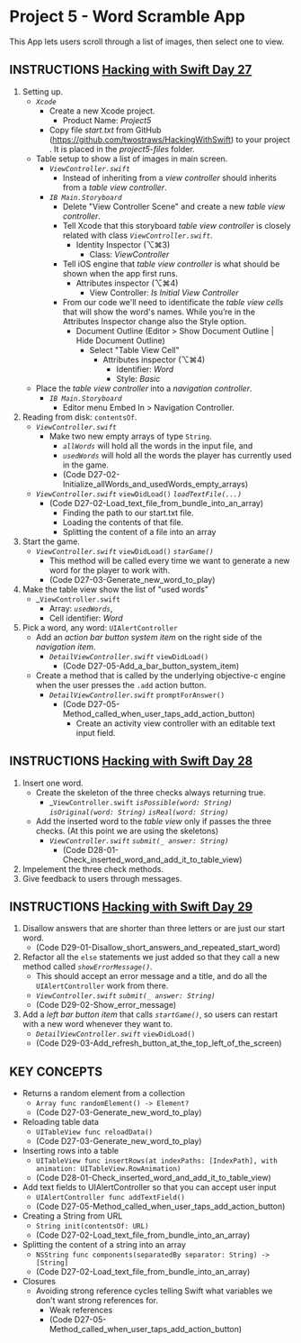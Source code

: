 # Project 5 - Word Scramble App

This App lets users scroll through a list of images, then select one to view.

## INSTRUCTIONS [Hacking with Swift Day 27](https://www.hackingwithswift.com/100/27)

1. Setting up.
   - _`Xcode`_
     - Create a new Xcode project.
       - Product Name: _Project5_
     - Copy file _start.txt_ from GitHub (https://github.com/twostraws/HackingWithSwift) to your project . It is placed in the _project5-files_ folder.
   - Table setup to show a list of images in main screen.
     - _`ViewController.swift`_
       - Instead of inheriting from a _view controller_ should inherits from a _table view controller_.
     - _`IB Main.Storyboard`_
       - Delete "View Controller Scene" and create a new _table view controller_.
       - Tell Xcode that this storyboard _table view controller_ is closely related with class _`ViewController.swift`_.
         - Identity Inspector (⌥⌘3)
           - Class: _ViewController_
       - Tell iOS engine that _table view controller_ is what should be shown when the app first runs.
         - Attributes inspector (⌥⌘4)
           - View Controller: _Is Initial View Controller_
       - From our code we'll need to identificate the _table view cells_ that will show the word's names. While you’re in the Attributes Inspector change also the Style option.
         - Document Outline (Editor > Show Document Outline | Hide Document Outline)
           - Select "Table View Cell"
             - Attributes inspector (⌥⌘4)
               - Identifier: _Word_
               - Style: _Basic_
   - Place the _table view controller_ into a _navigation controller_.
     - _`IB Main.Storyboard`_
        - Editor menu Embed In > Navigation Controller.
2. Reading from disk: `contentsOf`.
   - _`ViewController.swift`_
     - Make two new empty arrays of type `String`.
       - _`allWords`_ will hold all the words in the input file, and
       - _`usedWords`_ will hold all the words the player has currently used in the game.
       - (Code D27-02-Initialize_allWords_and_usedWords_empty_arrays)
   - _`ViewController.swift`_ `viewDidLoad()` _`loadTextFile(...)`_
     - (Code D27-02-Load_text_file_from_bundle_into_an_array)
       - Finding the path to our start.txt file.
       - Loading the contents of that file.
       - Splitting the content of a file into an array
3. Start the game.
   - _`ViewController.swift`_ `viewDidLoad()` _`starGame()`_
      - This method will be called every time we want to generate a new word for the player to work with.
      - (Code D27-03-Generate_new_word_to_play)
4. Make the table view show the list of "used words"
   - _`ViewController.swift`
     - Array: _`usedWords`_,
     - Cell identifier: _Word_
5. Pick a word, any word: `UIAlertController`
   - Add an _action bar button system item_ on the right side of the _navigation item_.
      - _`DetailViewController.swift`_ `viewDidLoad()`
        - (Code D27-05-Add_a_bar_button_system_item)
   - Create a method that is called by the underlying objective-c engine when the user presses the `.add` action button.
     - _`DetailViewController.swift`_ `promptForAnswer()`
       - (Code D27-05-Method_called_when_user_taps_add_action_button)
         - Create an activity view controller with an editable text input field.

## INSTRUCTIONS [Hacking with Swift Day 28](https://www.hackingwithswift.com/100/28)

1. Insert one word.
   - Create the skeleton of the three checks always returning true.
     - _`ViewController.swift` _`isPossible(word: String)`_ _`isOriginal(word: String)`_ _`isReal(word: String)`_
   - Add the inserted word to the _table view_ only if passes the three checks. (At this point we are using the skeletons)
     - _`ViewController.swift`_ _`submit(_ answer: String)`_
       - (Code D28-01-Check_inserted_word_and_add_it_to_table_view)
2. Impelement the three check methods.
3. Give feedback to users through messages.

## INSTRUCTIONS [Hacking with Swift Day 29](https://www.hackingwithswift.com/100/29)

1. Disallow answers that are shorter than three letters or are just our start word.
   - (Code D29-01-Disallow_short_answers_and_repeated_start_word)
2. Refactor all the `else` statements we just added so that they call a new method called _`showErrorMessage()`_.
   - This should accept an error message and a title, and do all the `UIAlertController` work from there.
   - _`ViewController.swift`_ _`submit(_ answer: String)`_
   - (Code D29-02-Show_error_message)
3. Add a _left bar button item_ that calls _`startGame()`_, so users can restart with a new word whenever they want to.
   - _`DetailViewController.swift`_ `viewDidLoad()`
   - (Code D29-03-Add_refresh_button_at_the_top_left_of_the_screen)

## KEY CONCEPTS

- Returns a random element from a collection
  - `Array func randomElement() -> Element?`
  - (Code D27-03-Generate_new_word_to_play)
- Reloading table data
  - `UITableView func reloadData()`
  - (Code D27-03-Generate_new_word_to_play)
- Inserting rows into a table
  - `UITableView func insertRows(at indexPaths: [IndexPath], with animation: UITableView.RowAnimation)`
  - (Code D28-01-Check_inserted_word_and_add_it_to_table_view)
- Add text fields to UIAlertController so that you can accept user input
  - `UIAlertController func addTextField()`
  - (Code D27-05-Method_called_when_user_taps_add_action_button)
- Creating a String from URL
  - `String init(contentsOf: URL)`
  - (Code D27-02-Load_text_file_from_bundle_into_an_array)
- Splitting the content of a string into an array
  - `NSString func components(separatedBy separator: String) -> [String]`
  - (Code D27-02-Load_text_file_from_bundle_into_an_array)
- Closures
  - Avoiding strong reference cycles telling Swift what variables we don't want strong references for.
    - Weak references
    - (Code D27-05-Method_called_when_user_taps_add_action_button)
    